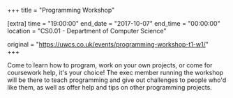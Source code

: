 +++
title = "Programming Workshop"

[extra]
time = "19:00:00"
end_date = "2017-10-07"
end_time = "00:00:00"
location = "CS0.01 - Department of Computer Science"

original = "https://uwcs.co.uk/events/programming-workshop-t1-w1/"    
+++

Come to learn how to program, work on your own projects, or come for coursework help, it's your choice\! The exec member running the workshop will be there to teach programming and give out challenges to people who'd like them, as well as offer help and tips on other programming projects.

